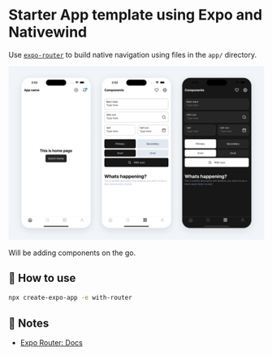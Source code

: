 # Starter App template using Expo and Nativewind

Use [`expo-router`](https://docs.expo.dev/router/introduction/) to build native navigation using files in the `app/` directory.

![alt text](https://github.com/thomino/starter-expo-nativewind/blob/main/app/assets/img/readme.jpg?raw=true)

Will be adding components on the go.

## 🚀 How to use

```sh
npx create-expo-app -e with-router
```

## 📝 Notes

- [Expo Router: Docs](https://docs.expo.dev/router/introduction/)
